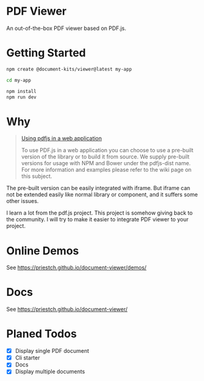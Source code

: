 # PDF Viewer

An out-of-the-box PDF viewer based on PDF.js.

# Getting Started

```bash
npm create @document-kits/viewer@latest my-app

cd my-app

npm install
npm run dev
```

# Why

> [Using pdfjs in a web application](https://github.com/mozilla/pdf.js#using-pdfjs-in-a-web-application)
>
> To use PDF.js in a web application you can choose to use a pre-built version of the library or to build it from source.
> We supply pre-built versions for usage with NPM and Bower under the pdfjs-dist name.
> For more information and examples please refer to the wiki page on this subject.

The pre-built version can be easily integrated with iframe. But iframe can not be extended easily like normal library or
component, and it suffers some other issues.

I learn a lot from the pdf.js project. This project is somehow giving back to the community. I will try to
make it easier to integrate PDF viewer to your project.

# Online Demos

See https://priestch.github.io/document-viewer/demos/

# Docs

See https://priestch.github.io/document-viewer/

# Planed Todos

- [x] Display single PDF document
- [x] Cli starter
- [x] Docs
- [x] Display multiple documents

